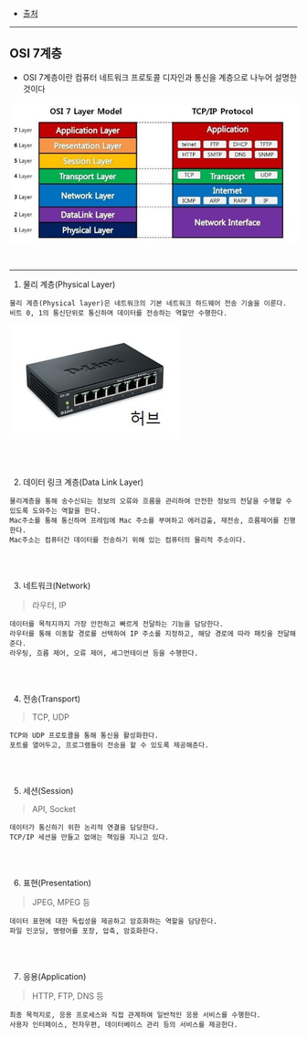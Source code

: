 * [출처](https://gyoogle.dev/blog/computer-science/network/OSI%207%EA%B3%84%EC%B8%B5.html)

***

## OSI 7계층
* OSI 7계층이란 컴퓨터 네트워크 프로토콜 디자인과 통신을 계층으로 나누어 설명한 것이다

![](2022-01-27-03-31-10.png)

<br> 

***

1. 물리 계층(Physical Layer)
~~~
물리 계층(Physical layer)은 네트워크의 기본 네트워크 하드웨어 전송 기술을 이룬다. 
비트 0, 1의 통신단위로 통신하며 데이터를 전송하는 역할만 수행한다.
~~~

![](2022-01-27-03-38-28.png)

<br> <br>

2. 데이터 링크 계층(Data Link Layer)
~~~
물리계층을 통해 송수신되는 정보의 오류와 흐름을 관리하여 안전한 정보의 전달을 수행할 수 있도록 도와주는 역할을 한다. 
Mac주소를 통해 통신하며 프레임에 Mac 주소를 부여하고 에러검출, 재전송, 흐름제어를 진행한다.
Mac주소는 컴퓨터간 데이터를 전송하기 위해 있는 컴퓨터의 물리적 주소이다.
~~~

<br> <br>

3. 네트워크(Network)
> 라우터, IP
~~~
데이터를 목적지까지 가장 안전하고 빠르게 전달하는 기능을 담당한다.
라우터를 통해 이동할 경로를 선택하여 IP 주소를 지정하고, 해당 경로에 따라 패킷을 전달해준다.
라우팅, 흐름 제어, 오류 제어, 세그먼테이션 등을 수행한다.
~~~

<br> <br>

4. 전송(Transport)
> TCP, UDP
~~~
TCP와 UDP 프로토콜을 통해 통신을 활성화한다. 
포트를 열어두고, 프로그램들이 전송을 할 수 있도록 제공해준다.
~~~

<br> <br>

5. 세션(Session)
> API, Socket
~~~
데이터가 통신하기 위한 논리적 연결을 담당한다.
TCP/IP 세션을 만들고 없애는 책임을 지니고 있다.
~~~

<br> <br>

6. 표현(Presentation)
> JPEG, MPEG 등
~~~
데이터 표현에 대한 독립성을 제공하고 암호화하는 역할을 담당한다.
파일 인코딩, 명령어를 포장, 압축, 암호화한다.
~~~

<br> <br>

7. 응용(Application)
> HTTP, FTP, DNS 등
~~~
최종 목적지로, 응용 프로세스와 직접 관계하여 일반적인 응용 서비스를 수행한다.
사용자 인터페이스, 전자우편, 데이터베이스 관리 등의 서비스를 제공한다.
~~~